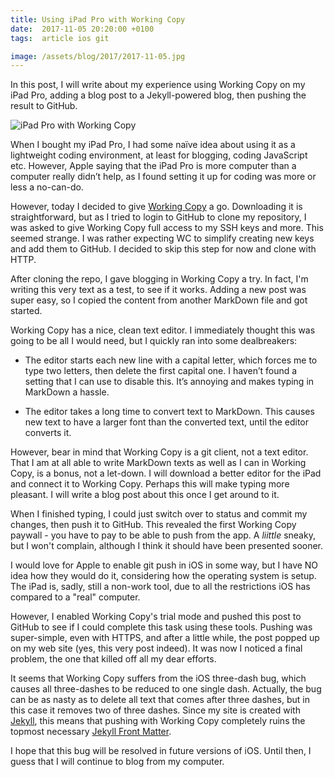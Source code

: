 ```yaml
---
title: Using iPad Pro with Working Copy
date:  2017-11-05 20:20:00 +0100
tags:  article ios git

image: /assets/blog/2017/2017-11-05.jpg
---
```


In this post, I will write about my experience using Working Copy on my iPad Pro,
adding a blog post to a Jekyll-powered blog, then pushing the result to GitHub.

![iPad Pro with Working Copy]({{page.image}})

When I bought my iPad Pro, I had some naïve idea about using it as a lightweight
coding environment, at least for blogging, coding JavaScript etc. However, Apple
saying that the iPad Pro is more computer than a computer really didn’t help, as
I found setting it up for coding was more or less a no-can-do.

However, today I decided to give [Working Copy](https://workingcopyapp.com) a go.
Downloading it is straightforward, but as I tried to login to GitHub to clone my
repository, I was asked to give Working Copy full access to my SSH keys and more.
This seemed strange. I was rather expecting WC to simplify creating new keys and
add them to GitHub. I decided to skip this step for now and clone with HTTP.

After cloning the repo, I gave blogging in Working Copy a try. In fact, I'm
writing this very text as a test, to see if it works. Adding a new post was
super easy, so I copied the content from another MarkDown file and got started.

Working Copy has a nice, clean text editor. I immediately thought this was going
to be all I would need, but I quickly ran into some dealbreakers:

* The editor starts each new line with a capital letter, which forces me to type
two letters, then delete the first capital one. I haven’t found a setting that I
can use to disable this. It’s annoying and makes typing in MarkDown a hassle.

* The editor takes a long time to convert text to MarkDown. This causes new text
to have a larger font than the converted text, until the editor converts it.

However, bear in mind that Working Copy is a git client, not a text editor. That
I am at all able to write MarkDown texts as well as I can in Working Copy, is a
bonus, not a let-down. I will download a better editor for the iPad and connect
it to Working Copy. Perhaps this will make typing more pleasant. I will write a 
blog post about this once I get around to it.

When I finished typing, I could just switch over to status and commit my changes,
then push it to GitHub. This revealed the first Working Copy paywall - you have
to pay to be able to push from the app. A *liittle* sneaky, but I won't complain,
although I think it should have been presented sooner.

I would love for Apple to enable git push in iOS in some way, but I have NO idea
how they would do it, considering how the operating system is setup. The iPad is,
sadly, still a non-work tool, due to all the restrictions iOS has compared to a
"real" computer.

However, I enabled Working Copy's trial mode and pushed this post to GitHub to
see if I could complete this task using these tools. Pushing was super-simple,
even with HTTPS, and after a little while, the post popped up on my web site
(yes, this very post indeed). It was now I noticed a final problem, the one that
killed off all my dear efforts.

It seems that Working Copy suffers from the iOS three-dash bug, which causes all
three-dashes to be reduced to one single dash. Actually, the bug can be as nasty
as to delete all text that comes after three dashes, but in this case it removes
two of three dashes. Since my site is created with [Jekyll](https://jekyllrb.com),
this means that pushing with Working Copy completely ruins the topmost necessary
[Jekyll Front Matter](https://jekyllrb.com/docs/frontmatter/).

I hope that this bug will be resolved in future versions of iOS. Until then, I
guess that I will continue to blog from my computer.